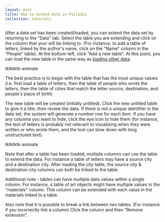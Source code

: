 ```yaml
---
layout: post
title: How to extend data in Palladio
collection: tutorials
---
```


After a data set has been created/loaded, you can extend the data set by returning to the "Data" tab.  Select the table you are extending and click on the column that your will be linking to.  (For instance, to add a table of letters, linked by the author's name, click on the "Name" column in the "People" table).  At the bottom-left, click "Add a new table".  At this point, you can load the new table in the same way as [loading other data](/palladio/tutorials/data).  

tktktktk-animate

The best practice is to begin with the table that has the most unique values (i.e. first load a table of letters, then the table of people who wrote the letters, then the table of cities that match the letter source, destination, and people's place of birth)

The new table will be created (initially untitled).  Click the new untitled table to give it a title, then review the data.  If there is not a unique identifier in the data set, the system will generate a number row for each item.  If you have any columns you want to hide, click the eye icon to hide them (for instance, the text of letters is probably not relevant to visualizing when they were written or who wrote them, and the tool can slow down with long unstructured text).

tktktktk-animate

Note that after a table has been loaded, multiple columns can use the table to extend the data.  For instance a table of letters may have a source city and a destination city.  After loading the city table, the source city & destination city columns can both be linked to the table.

Additional note - tables can have multiple data values within a single column.  For instance, a table of art objects might have multiple values in the "materials" column.  This column can be extended with each value in the materials linked to a table.

Also note that it is possible to break a link between two tables.  (For instance if you incorrectly link a column)  Click the column and then "Remove extension".
